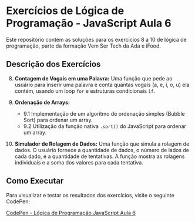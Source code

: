 # Exercícios de Lógica de Programação - JavaScript Aula 6

Este repositório contém as soluções para os exercícios 8 a 10 de lógica de programação, parte da formação Vem Ser Tech da Ada e iFood.

## Descrição dos Exercícios

8. **Contagem de Vogais em uma Palavra:** Uma função que pede ao usuário para inserir uma palavra e conta quantas vogais (a, e, i, o, u) ela contém, usando um loop `for` e estruturas condicionais `if`.

9. **Ordenação de Arrays:**
   - 9.1 Implementação de um algoritmo de ordenação simples (Bubble Sort) para ordenar um array.
   - 9.2 Utilização da função nativa `.sort()` do JavaScript para ordenar um array.

10. **Simulador de Rolagem de Dados:** Uma função que simula a rolagem de dados. O usuário fornece a quantidade de dados, o número de lados de cada dado, e a quantidade de tentativas. A função mostra as rolagens individuais e a soma dos valores para cada tentativa.

## Como Executar

Para visualizar e testar os resultados dos exercícios, visite o seguinte CodePen:

[CodePen - Lógica de Programação JavaScript Aula 6](https://codepen.io/lucwed/pen/yLZzgod)

